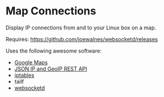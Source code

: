 # Map Connections

Display IP connections from and to your Linux box on a map.

Requires: https://github.com/joewalnes/websocketd/releases

Uses the following awesome software:

* [Google Maps](https://developers.google.com/maps/)
* [JSON IP and GeoIP REST API](http://www.telize.com)
* [iptables](http://en.wikipedia.org/wiki/Iptables)
* tailf
* [websocketd](https://github.com/joewalnes/websocketd)
